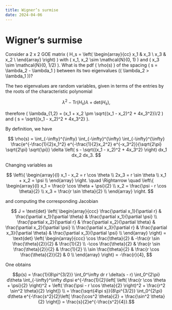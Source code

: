 ```yaml
---
title: Wigner’s surmise
date: 2024-04-06
---
```


# Wigner’s surmise



Consider a 2 x 2 GOE matrix \( H_s = \left( \begin{array}{cc}
x_1 & x_3 \\
x_3 & x_2 \\
\end{array} \right) \) with \( x_1, x_2 \sim \mathcal{N}(0, 1) \) and \( x_3 \sim \mathcal{N}(0, 1/2) \). What is the pdf \( \rho(s) \) of the spacing \( s = \lambda_2 - \lambda_1 \) between its two eigenvalues (\( \lambda_2 > \lambda_1 \))?

The two eigenvalues are random variables, given in terms of the entries by the roots of the characteristic polynomial

$$ \lambda^2 - \text{Tr}(H_s)\lambda + \text{det}(H_s), $$

therefore \( \lambda_{1,2} = (x_1 + x_2 \pm \sqrt{(x_1 - x_2)^2 + 4x_3^2})/2 \) and \( s = \sqrt{(x_1 - x_2)^2 + 4x_3^2} \).

By definition, we have

$$
\rho(s) = \int_{-\infty}^{\infty} \int_{-\infty}^{\infty} \int_{-\infty}^{\infty} \frac{e^{-\frac{1}{2}x_1^2} e^{-\frac{1}{2}x_2^2} e^{-x_3^2}}{\sqrt{2\pi} \sqrt{2\pi} \sqrt{\pi}} \delta \left( s - \sqrt{(x_1 - x_2)^2 + 4x_3^2} \right) dx_1 dx_2 dx_3.
$$

Changing variables as

$$
\left\{ \begin{array}{l}
x_1 - x_2 = r \cos \theta \\
2x_3 = r \sin \theta \\
x_1 + x_2 = \psi \\
\end{array} \right.
\quad \Rightarrow \quad
\left\{ \begin{array}{l}
x_1 = \frac{r \cos \theta + \psi}{2} \\
x_2 = \frac{\psi - r \cos \theta}{2} \\
x_3 = \frac{r \sin \theta}{2} \\
\end{array} \right.
$$

and computing the corresponding Jacobian

$$
J = \text{det} \left( \begin{array}{ccc}
\frac{\partial x_1}{\partial r} & \frac{\partial x_1}{\partial \theta} & \frac{\partial x_1}{\partial \psi} \\
\frac{\partial x_2}{\partial r} & \frac{\partial x_2}{\partial \theta} & \frac{\partial x_2}{\partial \psi} \\
\frac{\partial x_3}{\partial r} & \frac{\partial x_3}{\partial \theta} & \frac{\partial x_3}{\partial \psi} \\
\end{array} \right)
= \text{det} \left( \begin{array}{ccc}
\cos \frac{\theta}{2} & -\frac{r \sin \frac{\theta}{2}}{2} & \frac{1}{2} \\
-\cos \frac{\theta}{2} & \frac{r \sin \frac{\theta}{2}}{2} & \frac{1}{2} \\
\sin \frac{\theta}{2} & \frac{r \cos \frac{\theta}{2}}{2} & 0 \\
\end{array} \right)
= -\frac{r}{4},
$$

One obtains


$$p(s) = \frac{1}{8\pi^{3/2}} \int_0^\infty dr r \delta(s - r) \int_0^{2\pi} d\theta \int_{-\infty}^\infty d\psi e^{-\frac{1}{2}\left[ \left( \frac{r \cos \theta + \psi}{2} \right)^2 + \left( \frac{\psi - r \cos \theta}{2} \right)^2 + \frac{r^2 \sin^2 \theta}{2} \right]} \\
= \frac{\sqrt{4\pi s}}{8\pi^{3/2}} \int_0^{2\pi} d\theta e^{-\frac{s^2}{2}\left[ \frac{\cos^2 \theta}{2} + \frac{\sin^2 \theta}{2} \right]} 
= \frac{s}{2}e^{-\frac{s^2}{4}}.$$